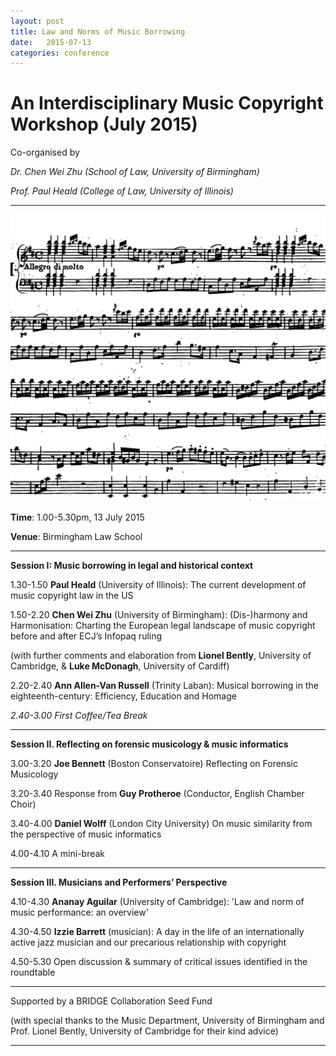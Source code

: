 ```yaml
---
layout: post
title: Law and Norms of Music Borrowing 
date:   2015-07-13
categories: conference
---
```




# An Interdisciplinary Music Copyright Workshop  (July 2015)


Co-organised by 

*Dr. Chen Wei Zhu (School of Law, University of Birmingham)*

*Prof. Paul Heald (College of Law, University of Illinois)* 

---

![JC Bach Op. 5 Sonata](https://raw.githubusercontent.com/icaruszhu/chen/gh-pages/_posts/post-image/JC%20Bach%20op.%205%20sonata.jpg?token=ALENQREZK2DEQWITVPSRXBC6CXT6M)

**Time**: 1.00-5.30pm, 13 July 2015

**Venue**: Birmingham Law School

---

**Session I: Music borrowing in legal and historical context**

1.30-1.50 	**Paul Heald** (University of Illinois): The current development of music copyright law in the US

1.50-2.20 	**Chen Wei Zhu** (University of Birmingham):  (Dis-)harmony and Harmonisation: Charting the European legal landscape of music copyright before and after ECJ’s Infopaq ruling 

(with further comments and elaboration from **Lionel Bently**, University of Cambridge, & **Luke McDonagh**, University of Cardiff)

2.20-2.40 	**Ann Allen-Van Russell** (Trinity Laban): Musical borrowing in the eighteenth-century: Efficiency, Education and Homage

*2.40-3.00 	First Coffee/Tea Break*

---

**Session II. Reflecting on forensic musicology & music informatics**

3.00-3.20 	**Joe Bennett** (Boston Conservatoire) Reflecting on Forensic Musicology

3.20-3.40 	Response from **Guy Protheroe** (Conductor, English Chamber Choir)

3.40-4.00 	**Daniel Wolff** (London City University) On music similarity from the perspective of music informatics 

4.00-4.10 	A mini-break

---

**Session III. Musicians and Performers’ Perspective**

4.10-4.30 	**Ananay Aguilar** (University of Cambridge): 'Law and norm of music performance: an overview'

4.30-4.50 	**Izzie Barrett** (musician): A day in the life of an internationally active jazz musician and our precarious relationship with copyright

4.50-5.30 	Open discussion & summary of critical issues identified in the roundtable

---

Supported by a BRIDGE Collaboration Seed Fund

(with special thanks to the Music Department, University of Birmingham and Prof. Lionel Bently, University of Cambridge for their kind advice) 

___

